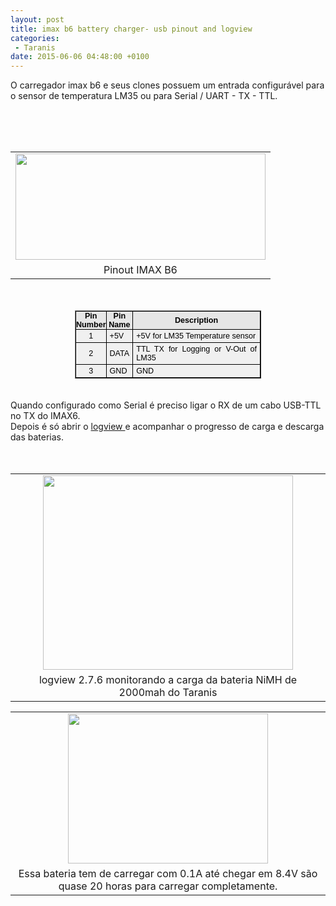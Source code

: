```yaml
---
layout: post
title: imax b6 battery charger- usb pinout and logview
categories:
 - Taranis
date: 2015-06-06 04:48:00 +0100
---
```


O carregador imax b6 e seus clones possuem um entrada configurável para o sensor de temperatura LM35 ou para Serial / UART - TX - TTL.  

<div>
<br/>
<div>
<br/>
<br/>
<table align="center" cellpadding="0" cellspacing="0" class="tr-caption-container" style="margin-left: auto; margin-right: auto; text-align: center;"><tbody>
<tr><td style="text-align: center;"><a href="http://2.bp.blogspot.com/-ndJBUDO0LOU/VXJqyS3ZUOI/AAAAAAABJIc/_nDO6_js89Q/s1600/IMAX_B6_LM35_Temp_Sensor_Wiring.jpg" imageanchor="1" style="margin-left: auto; margin-right: auto;"><img border="0" height="170" src="http://2.bp.blogspot.com/-ndJBUDO0LOU/VXJqyS3ZUOI/AAAAAAABJIc/_nDO6_js89Q/s400/IMAX_B6_LM35_Temp_Sensor_Wiring.jpg" width="400"/></a></td></tr>
<tr><td class="tr-caption" style="text-align: center;">Pinout IMAX B6</td></tr>
</tbody></table>
<br/>
<br/>
<table border="1" style="background-color: #f0f0f0; border-collapse: collapse; color: black; font-family: Tahoma, Arial, sans-serif; font-size: 14.8000001907349px; font-stretch: normal; margin: 0px auto; padding: 0px; text-align: justify; width: 298px;"><tbody style="font-size: 0.85em; font-stretch: normal; margin: 0px; padding: 0px;">
<tr style="font-size: 1em; font-stretch: normal; margin: 0px; padding: 0px;"><th align="center" style="background-color: #e6e6e6; border: 1px solid black; font-size: 1em; font-stretch: normal; margin: 0px; padding: 0px;">Pin<br/>
Number</th><th align="center" style="background-color: #e6e6e6; border: 1px solid black; font-size: 1em; font-stretch: normal; margin: 0px; padding: 0px;">Pin<br/>
Name</th><th align="center" style="background-color: #e6e6e6; border: 1px solid black; font-size: 1em; font-stretch: normal; margin: 0px; padding: 0px;">Description</th></tr>
<tr style="font-size: 1em; font-stretch: normal; margin: 0px; padding: 0px;"><td align="center" style="border: 1px solid black; font-size: 1em; font-stretch: normal; margin: 0px; padding: 3px 5px;">1</td><td style="border: 1px solid black; font-size: 1em; font-stretch: normal; margin: 0px; padding: 3px 5px;">+5V</td><td style="border: 1px solid black; font-size: 1em; font-stretch: normal; margin: 0px; padding: 3px 5px;">+5V for LM35 Temperature sensor</td></tr>
<tr style="font-size: 1em; font-stretch: normal; margin: 0px; padding: 0px;"><td align="center" style="border: 1px solid black; font-size: 1em; font-stretch: normal; margin: 0px; padding: 3px 5px;">2</td><td style="border: 1px solid black; font-size: 1em; font-stretch: normal; margin: 0px; padding: 3px 5px;">DATA</td><td style="border: 1px solid black; font-size: 1em; font-stretch: normal; margin: 0px; padding: 3px 5px;">TTL TX for Logging or V-Out of LM35</td></tr>
<tr style="font-size: 1em; font-stretch: normal; margin: 0px; padding: 0px;"><td align="center" style="border: 1px solid black; font-size: 1em; font-stretch: normal; margin: 0px; padding: 3px 5px;">3</td><td style="border: 1px solid black; font-size: 1em; font-stretch: normal; margin: 0px; padding: 3px 5px;">GND</td><td style="border: 1px solid black; font-size: 1em; font-stretch: normal; margin: 0px; padding: 3px 5px;">GND</td></tr>
</tbody></table>
<br/>
<br/>
Quando configurado como Serial é preciso ligar o RX de um cabo USB-TTL no TX do IMAX6.</div>
<div>
Depois é só abrir o <a href="http://logview.info/forum/index.php?resources/logview-v2.1/" target="_blank">logview </a>e acompanhar o progresso de carga e descarga das baterias.<br/>
<br/>
<div>
<br/></div>
<table align="center" cellpadding="0" cellspacing="0" class="tr-caption-container" style="margin-left: auto; margin-right: auto; text-align: center;"><tbody>
<tr><td style="text-align: center;"><a href="http://2.bp.blogspot.com/-kKvFJP7OATw/VXJqHgZVJ9I/AAAAAAABJIU/lqJHEHGBXi8/s1600/imax-b6-logview.PNG" imageanchor="1" style="margin-left: auto; margin-right: auto;"><img border="0" height="311" src="http://2.bp.blogspot.com/-kKvFJP7OATw/VXJqHgZVJ9I/AAAAAAABJIU/lqJHEHGBXi8/s400/imax-b6-logview.PNG" width="400"/></a></td></tr>
<tr><td class="tr-caption" style="text-align: center;">logview 2.7.6 monitorando a carga da bateria NiMH de 2000mah do Taranis</td></tr>
</tbody></table>
<table align="center" cellpadding="0" cellspacing="0" class="tr-caption-container" style="margin-left: auto; margin-right: auto; text-align: center;"><tbody>
<tr><td style="text-align: center;"><a href="http://3.bp.blogspot.com/-brt7c_40pWs/VXJtHGU8RbI/AAAAAAABJI8/Tou8HonHFuA/s1600/IMG_20150606_004530.jpg" imageanchor="1" style="margin-left: auto; margin-right: auto;"><img border="0" height="240" src="http://3.bp.blogspot.com/-brt7c_40pWs/VXJtHGU8RbI/AAAAAAABJI8/Tou8HonHFuA/s320/IMG_20150606_004530.jpg" width="320"/></a></td></tr>
<tr><td class="tr-caption" style="text-align: center;">Essa bateria tem de carregar com 0.1A até chegar em 8.4V são quase 20 horas para carregar completamente.</td></tr>
</tbody></table>
<div>
<br/></div>
</div>
</div>